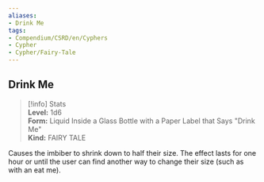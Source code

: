 ```yaml
---
aliases:
- Drink Me
tags:
- Compendium/CSRD/en/Cyphers
- Cypher
- Cypher/Fairy-Tale
---
```


  
## Drink Me  
>[!info] Stats  
> **Level:** 1d6  
> **Form:** Liquid Inside a Glass Bottle with a Paper Label that Says "Drink Me"  
> **Kind:** FAIRY TALE
  
Causes the imbiber to shrink down to half their size. The effect lasts for one hour or until the user can find another way to change their size (such as with an eat me).